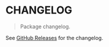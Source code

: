 # CHANGELOG

> Package changelog.

See [GitHub Releases](https://github.com/stdlib-js/blas-ext-base-gfill-by/releases) for the changelog.